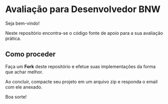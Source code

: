 # Avaliação para Desenvolvedor BNW

Seja bem-vindo!

Neste repositório encontra-se o código fonte de apoio para a sua avaliação prática.

## Como proceder

Faça um **Fork** deste repositório e efetue suas implementações da forma que achar melhor.

Ao concluir, compacte seu projeto em um arquivo zip e responda o email com ele anexado.

Boa sorte!


